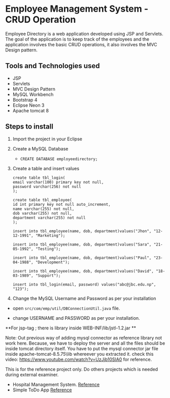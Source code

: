 # Employee Management System - CRUD Operation

Employee Directory is a web application developed using JSP and Servlets. The goal of the application is to keep track of the employees and the application involves the basic CRUD operations, it also involves the MVC Design pattern.

## Tools and Technologies used
* JSP
* Servlets
* MVC Design Pattern
* MySQL Workbench
* Bootstrap 4
* Eclipse Neon 3
* Apache tomcat 8


## Steps to install
1. Import the project in your Eclipse

2. Create a MySQL Database
    - `CREATE DATABASE employeedirectory;`


3. Create a table and insert values
    ```
    create table tbl_login(
    email varchar(100) primary key not null,
    password varchar(256) not null
    );
    ```


    ```
    create table tbl_employee(
    id int primary key not null auto_increment,
    name varchar(255) not null,
    dob varchar(255) not null,
    department varchar(255) not null
    );
    ```

    ```
    insert into tbl_employee(name, dob, department)values("Jhon", "12-12-1991", "Marketing");

    insert into tbl_employee(name, dob, department)values("Sara", "21-05-1992", "Testing");

    insert into tbl_employee(name, dob, department)values("Paul", "23-04-1988", "Development");

    insert into tbl_employee(name, dob, department)values("David", "18-03-1989", "Support");

    insert into tbl_login(email, password) values("abc@jbc.edu.np", "123");

    ```

4. Change the MySQL Username and Password as per your installation

* open `src/com/emp/util/DBConnectionUtil.java` file.

* change USERNAME and PASSWORD as per your installation.


**For jsp-tag ; there is library inside WEB-INF/lib/jstl-1.2.jar **


Note:
Out previous way of adding mysql connector as reference library not work here. Because, we have to deploy the server and all the files should be inside tomcat directory itself.
You have to put the mysql connector jar file inside apache-tomcat-8.5.75\lib  whereever you extracted it.
check this video: https://www.youtube.com/watch?v=UzJjb10SlA0 for reference.

This is for the reference project only. Do others projects which is needed during external examiner.
* Hospital Management System. [Reference](https://github.com/piyushwani004/HospitalManagementSysyem)
* Simple ToDo App [Reference](https://www.sourcecodeexamples.net/2020/10/jsp-servlet-jdbc-and-mysql-database-project-todo-app.html)


